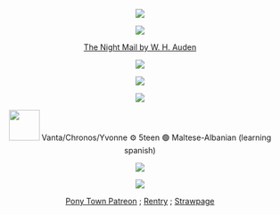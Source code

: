 <p align="center"> <img src=https://64.media.tumblr.com/70891a17f64966954e96bbefa833f32d/81bdf654311aa928-90/s1280x1920/9b61c8bef61d92149255ca5ceeea06890af19267.gifv> </p>
<p align="center">  <img src="https://readme-typing-svg.demolab.com/?lines=This+is+the+night+mail+crossing+the+Border,;Bringing+the+cheque+and+the+postal+order;Letters+for+the+rich,+letters+for+the+poor,;The+shop+at+the corner,+the+girl+next+door.;Pulling+up+Beattock,+a+steady+climb:;The+gradient's+against+her,+but+she's+on+time.;Past+cottongrass+and+moorland+boulder;Shovelling+white+steam+over+her+shoulder,;Snorting+noisily+as+she+passes;Silent+miles+of+windbent+grasses.;Birds+turn+their+heads+as+she+approaches,;Stare+from+bushes+at+her+blankfaced+coaches.;Sheepdogs+cannot+turn+her+course;They+slumber+on+with+paws+across.;In+the+farm+she+passes+no+one+wakes,;But+a+jug+in+a+bedroom+gently+shakes.;Dawn+freshens,+Her+climb+is+done.;Down+towards+Glasgow+she+descends,;Towards+the+steam+tugs+yelping+down+a+glade+of+cranes;Towards+the+fields+of+apparatus,+the+furnaces;Set+on+the+dark+plain+like+gigantic+chessmen.;All+Scotland+waits+for+her:;In+dark+glens,+beside+palegreen+lochs;Men+long+for+news.;Letters+of+thanks,+letters+from+banks,;Letters+of+joy+from+girl+and+boy,;Receipted+bills+and+invitations;To+inspect+new+stock+or+to+visit+relations,;And+applications+for+situations,;And+timid+lovers'+declarations,;And+gossip,+gossip+from+all+the+nations,;News+circumstantial,+news+financial,;Letters+with+holiday+snaps+to+enlarge+in,;Letters+with+faces+scrawled+on+the+margin,;Letters+from+uncles,+cousins,+and+aunts,;Letters+to+Scotland+from+the+South+of+France,;Letters+of+condolence+to+Highlands+and+Lowlands;Written+on+paper+of+every+hue,;The+pink,+the+violet,+the+white+and+the+blue,;The+chatty,+the+catty,+the+boring,+the+adoring,;The+cold+and+official+and+the+heart's+outpouring,;Clever,+stupid,+short+and+long,;The+typed+and+the+printed+and+the+spelt+all+wrong.;Thousands+are+still+asleep,;Dreaming+of+terrifying+monsters;Or+of+friendly+tea+beside+the+band+in+Cranston's+or+Crawford's:;Asleep+in+working+Glasgow,+asleep+in+wellset+Edinburgh,;Asleep+in+granite+Aberdeen,;They+continue+their+dreams,;But+shall+wake+soon+and+hope+for+letters,;And+none+will+hear+the+postman's+knock;Without+a+quickening+of+the+heart,;For+who+can+bear+to+feel+himself+forgotten?&font=Barrio&center=true&width=1080&height=50&color=00b24b&duration=4000&pause=2000"> </p>

<div align="center">
  
  [The Night Mail by W. H. Auden](https://www.youtube.com/watch?v=-EZxJ9Bkoeg)

</div>
<p align="center"> <img src=https://komarev.com/ghpvc/?username=dr-vanta&color=green&abbreviated=true&style=flat-square&label=Vantacorp+followers> </p>
<p align="center"> <img src=https://media1.tenor.com/m/reZ5uGUPClcAAAAC/loomian-legacy-pokemon-brick-bronze.gif> </p>
<p align="center"> <img src=https://64.media.tumblr.com/2e1f69cc40b1193b54d11a077fb2c660/9a1f65f2ca6bade2-42/s640x960/77183969469e8e6597643a44e1541424cb3ab939.gifv> </p>
<p align="center"> <img height=55 src=https://64.media.tumblr.com/69fc6de2360946d9877cccebd800cedb/7cb825736b0d2e48-d8/s400x600/e3fc83c89d6908dcd094fde6e66986a5cc1b8c09.pnj> 
    Vanta/Chronos/Yvonne ⚙️ 5teen 🟢 Maltese-Albanian (learning spanish)
</p>
<p align="center"> <img src=https://64.media.tumblr.com/2e1f69cc40b1193b54d11a077fb2c660/9a1f65f2ca6bade2-42/s640x960/77183969469e8e6597643a44e1541424cb3ab939.gifv> </p>
<p align="center"> <img src=https://64.media.tumblr.com/70891a17f64966954e96bbefa833f32d/81bdf654311aa928-90/s1280x1920/9b61c8bef61d92149255ca5ceeea06890af19267.gifv> </p>
<div align="center">

  [Pony Town Patreon](https://www.patreon.com/c/chronosrebirth/posts) ; [Rentry](https://rentry.co/chronos-vampire) ; [Strawpage](https://chronosrebirth-vantaandmafioso.straw.page/)

</div>
<!--
<p align="center">  <img src="https://readme-typing-svg.demolab.com/?lines=Howie+thought+brass+was+the+height+of+style;Now+he's+got+something+of+a+steampunk+smile;And+it's+all+right,+it's+alright,+it's+alright;Sally+got+a+dagger+hung+from+her+septum;O'Malley+cut+his+ears+off,+but+wishes+that+he+kept+'em;And+it's+alright;It's+all+right+to+be+cool,+you+do+what+you+do,+what+you+do;Rooney+got+his+skull+exposed,+doggone+it;Soon+he's+gonna+get+scrimshaw+carved+on+it;And+it's+alright;It's+alright+to+be+cool,+it's+alright,+it's+alright;Do+what+you+want+with+you;Be+nonchalant+with+screws;Stuck+through+your+eyelids;You+new+wave+of+pirates;Modify,+modify+whatever;Modify,+modify+and+sever;Modify;May+nothing+get+rejected;May+nothing+get+infected;Mason+got+Frankenstein+stitches+installed;Adjacent+to+her+eyes+cause+she+wants+to+look+mauled;And+it's+alright,+it's+alright,+it's+alright;Johnny+stuck+20+gauge+nails+through+his+feet;Donnie+stuck+40+if+only+to+compete;And+it's+alright;It's+all+right+to+be+cool,+you+do+what+you+do,+what+you+do;Stan+tried+to+scarify+his+neck+with+a+rope;His+plan+kinda+failed,+but+it+would've+been+dope;And+it's+alright;It's+alright+to+be+cool,+it's+alright,+it's+alright;Do+what+you+want+with+you;Be+nonchalant+with+screws;Stuck+through+your+eyelids;You+new+wave+of+pirates;Modify,+modify+whatever;Modify,+modify+and+sever;Modify;May+nothing+get+rejected;May+nothing+get+infected;Modify,+modify+whatever;Modify,+modify+and+sever;Modify;May+nothing+get+rejected+(Knock+yourself+out);May+nothing+get+infected&font=Barrio&center=true&width=1080&height=50&color=00b24b&duration=4000&pause=1000"> </p>
<div align="center">
  [Modify by Lemon Demon](https://www.youtube.com/watch?v=uvxRD7mEfuU)
</div>
--!>
